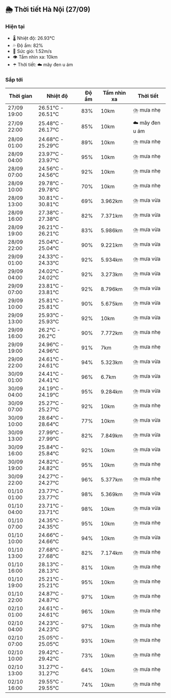 ## 🌦️ Thời tiết Hà Nội (27/09)

### Hiện tại

- 🌡️ Nhiệt độ: 26.93℃
- 💦 Độ ẩm: 82%
- 💨 Sức gió: 1.52m/s
- 👁️ Tầm nhìn xa: 10km
- ☂️ Thời tiết: ☁️ mây đen u ám

### Sắp tới

| Thời gian | Nhiệt độ | Độ ẩm | Tầm nhìn xa | Thời tiết |
| --- | --- | --- | --- | --- |
| 27/09 19:00 | 26.51℃ - 26.51℃ | 83% | 10km | ⛈️ mưa nhẹ |
| 27/09 22:00 | 25.48℃ - 26.17℃ | 85% | 10km | ☁️ mây đen u ám |
| 28/09 01:00 | 24.68℃ - 25.29℃ | 89% | 10km | ⛈️ mưa nhẹ |
| 28/09 04:00 | 23.97℃ - 23.97℃ | 95% | 10km | ⛈️ mưa nhẹ |
| 28/09 07:00 | 24.56℃ - 24.56℃ | 92% | 10km | ⛈️ mưa nhẹ |
| 28/09 10:00 | 29.78℃ - 29.78℃ | 70% | 10km | ⛈️ mưa nhẹ |
| 28/09 13:00 | 30.81℃ - 30.81℃ | 69% | 3.962km | ⛈️ mưa vừa |
| 28/09 16:00 | 27.38℃ - 27.38℃ | 82% | 7.371km | ⛈️ mưa vừa |
| 28/09 19:00 | 26.21℃ - 26.21℃ | 83% | 5.986km | ⛈️ mưa vừa |
| 28/09 22:00 | 25.04℃ - 25.04℃ | 90% | 9.221km | ⛈️ mưa vừa |
| 29/09 01:00 | 24.33℃ - 24.33℃ | 92% | 5.934km | ⛈️ mưa vừa |
| 29/09 04:00 | 24.02℃ - 24.02℃ | 92% | 3.273km | ⛈️ mưa vừa |
| 29/09 07:00 | 23.81℃ - 23.81℃ | 92% | 8.796km | ⛈️ mưa vừa |
| 29/09 10:00 | 25.81℃ - 25.81℃ | 90% | 5.675km | ⛈️ mưa vừa |
| 29/09 13:00 | 25.93℃ - 25.93℃ | 92% | 10km | ⛈️ mưa vừa |
| 29/09 16:00 | 26.2℃ - 26.2℃ | 90% | 7.772km | ⛈️ mưa nhẹ |
| 29/09 19:00 | 24.96℃ - 24.96℃ | 91% | 7km | ⛈️ mưa nhẹ |
| 29/09 22:00 | 24.61℃ - 24.61℃ | 94% | 5.323km | ⛈️ mưa vừa |
| 30/09 01:00 | 24.41℃ - 24.41℃ | 96% | 6.7km | ⛈️ mưa vừa |
| 30/09 04:00 | 24.19℃ - 24.19℃ | 95% | 9.284km | ⛈️ mưa vừa |
| 30/09 07:00 | 25.27℃ - 25.27℃ | 92% | 10km | ⛈️ mưa nhẹ |
| 30/09 10:00 | 28.64℃ - 28.64℃ | 77% | 10km | ⛈️ mưa vừa |
| 30/09 13:00 | 27.99℃ - 27.99℃ | 82% | 7.849km | ⛈️ mưa vừa |
| 30/09 16:00 | 25.84℃ - 25.84℃ | 92% | 10km | ⛈️ mưa vừa |
| 30/09 19:00 | 24.82℃ - 24.82℃ | 95% | 10km | ⛈️ mưa nhẹ |
| 30/09 22:00 | 24.27℃ - 24.27℃ | 96% | 5.377km | ⛈️ mưa nhẹ |
| 01/10 01:00 | 23.77℃ - 23.77℃ | 98% | 5.369km | ⛈️ mưa vừa |
| 01/10 04:00 | 23.71℃ - 23.71℃ | 98% | 10km | ⛈️ mưa vừa |
| 01/10 07:00 | 24.35℃ - 24.35℃ | 95% | 10km | ⛈️ mưa nhẹ |
| 01/10 10:00 | 24.66℃ - 24.66℃ | 94% | 10km | ⛈️ mưa vừa |
| 01/10 13:00 | 27.68℃ - 27.68℃ | 82% | 7.174km | ⛈️ mưa nhẹ |
| 01/10 16:00 | 28.13℃ - 28.13℃ | 81% | 10km | ⛈️ mưa nhẹ |
| 01/10 19:00 | 25.21℃ - 25.21℃ | 95% | 10km | ⛈️ mưa nhẹ |
| 01/10 22:00 | 24.87℃ - 24.87℃ | 97% | 10km | ⛈️ mưa nhẹ |
| 02/10 01:00 | 24.61℃ - 24.61℃ | 96% | 10km | ⛈️ mưa nhẹ |
| 02/10 04:00 | 24.23℃ - 24.23℃ | 97% | 10km | ⛈️ mưa nhẹ |
| 02/10 07:00 | 25.05℃ - 25.05℃ | 93% | 10km | ⛈️ mưa nhẹ |
| 02/10 10:00 | 29.42℃ - 29.42℃ | 73% | 10km | ⛈️ mưa nhẹ |
| 02/10 13:00 | 31.27℃ - 31.27℃ | 64% | 10km | ⛈️ mưa nhẹ |
| 02/10 16:00 | 29.55℃ - 29.55℃ | 74% | 10km | ⛈️ mưa nhẹ |
